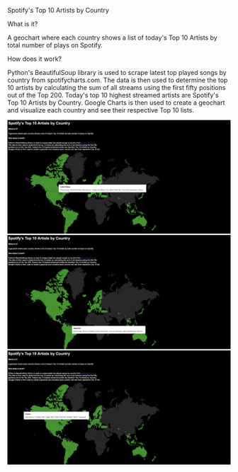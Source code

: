 Spotify's Top 10 Artists by Country

What is it?

A geochart where each country shows a list of today's Top 10 Artists by total number of plays on Spotify.

How does it work?

Python's BeautifulSoup library is used to scrape latest top played songs by country from spotifycharts.com. 
The data is then used to determine the top 10 artists by calculating the sum of all streams using the first fifty 
positions out of the Top 200. Today's top 10 highest streamed artists are Spotify's Top 10 Artists by Country. 
Google Charts is then used to create a geochart and visualize each country and see their respective Top 10 lists.

![](images/images/us.png)
![](images/images/ar.png)
![](images/images/fr.png)

